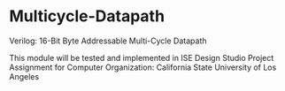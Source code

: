 # Multicycle-Datapath
Verilog: 16-Bit Byte Addressable Multi-Cycle Datapath

This module will be tested and implemented in ISE Design Studio 
Project Assignment for Computer Organization: California State University of Los Angeles
